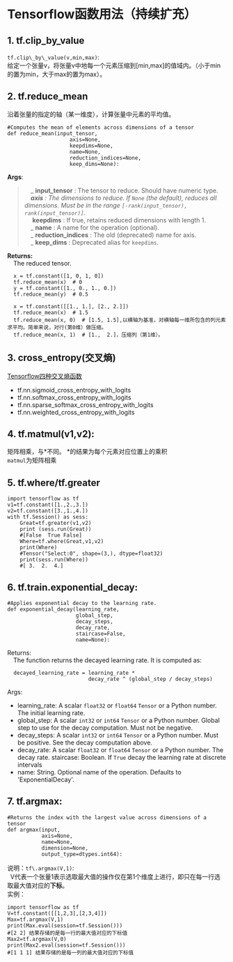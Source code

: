 # Tensorflow函数用法（持续扩充）
## 1. tf.clip\_by\_value  
`tf.clip\_by\_value(v,min,max)`:  
给定一个张量v，将张量v中地每一个元素压缩到[min,max]的值域内。（小于min的置为min，大于max的置为max）。
## 2. tf.reduce\_mean  
沿着张量的指定的轴（某一维度），计算张量中元素的平均值。 

	#Computes the mean of elements across dimensions of a tensor
	def reduce_mean(input_tensor,
		                axis=None,
		                keepdims=None,
		                name=None,
		                reduction_indices=None,
		                keep_dims=None):  

**Args**:  
> &ensp;&ensp;_ **input\_tensor** : The tensor to reduce. Should have numeric type.  
> &ensp;&ensp;_**axis** : The dimensions to reduce. If `None` (the default), reduces all dimensions.  Must be in the range `[-rank(input_tensor), rank(input_tensor)]`.  
> &ensp;&ensp;_ **keepdims** : If true, retains reduced dimensions with length 1.  
> &ensp;&ensp;_ **name** : A name for the operation (optional).  
> &ensp;&ensp;_ **reduction\_indices** : The old (deprecated) name for axis.   
> &ensp;&ensp;_ **keep_dims** : Deprecated alias for `keepdims`.

**Returns:**  
&ensp;&ensp;The reduced tensor.

	  x = tf.constant([1, 0, 1, 0])  
	  tf.reduce_mean(x)  # 0  
	  y = tf.constant([1., 0., 1., 0.])  
	  tf.reduce_mean(y)  # 0.5

	  x = tf.constant([[1., 1.], [2., 2.]])
	  tf.reduce_mean(x)  # 1.5
	  tf.reduce_mean(x, 0)  # [1.5, 1.5],以横轴为基准，对横轴每一维所包含的列元素求平均。简单来说，对行(第0维）做压缩。
	  tf.reduce_mean(x, 1)  # [1.,  2.]，压缩列（第1维）。

## 3. cross\_entropy(交叉熵)  

[Tensorflow四种交叉熵函数](https://www.jianshu.com/p/cf235861311b)  

* tf\.nn\.sigmoid\_cross\_entropy\_with\_logits  
* tf\.nn\.softmax\_cross\_entropy\_with\_logits  
* tf\.nn\.sparse\_softmax\_cross\_entropy\_with\_logits  
* tf\.nn\.weighted\_cross\_entropy\_with\_logits  

## 4. tf\.matmul(v1,v2):  
矩阵相乘，与\*不同。
\*的结果为每个元素对应位置上的乘积  
`matmul`为矩阵相乘  
## 5. tf\.where/tf.greater  
	import tensorflow as tf 
	v1=tf.constant([1.,2.,3.]) 
	v2=tf.constant([3.,1.,4.]) 
	with tf.Session() as sess:
	    Great=tf.greater(v1,v2)
	    print (sess.run(Great))
	    #[False  True False]
	    Where=tf.where(Great,v1,v2)
	    print(Where)
	    #Tensor("Select:0", shape=(3,), dtype=float32)
	    print(sess.run(Where))
	    #[ 3.  2.  4.]

## 6. tf\.train\.exponential\_decay:  
	#Applies exponential decay to the learning rate.
	def exponential_decay(learning_rate,
	                      global_step,
	                      decay_steps,
	                      decay_rate,
	                      staircase=False,
	                      name=None):  
Returns:  
&ensp;&ensp;The function returns the decayed learning rate.  It is computed as:

	  decayed_learning_rate = learning_rate *
	                          decay_rate ^ (global_step / decay_steps)  
Args:  

* learning_rate: A scalar `float32` or `float64` `Tensor` or a Python number.  The initial learning rate.  
* global_step: A scalar `int32` or `int64` `Tensor` or a Python number. Global step to use for the decay computation.  Must not be negative.  
* decay_steps: A scalar `int32` or `int64` `Tensor` or a Python number. Must be positive.  See the decay computation above.  
* decay_rate: A scalar `float32` or `float64` `Tensor` or a Python number.  The decay rate. staircase: Boolean.  If `True` decay the learning rate at discrete intervals  
* name: String.  Optional name of the operation.  Defaults to 'ExponentialDecay'.  
## 7. tf\.argmax:  
	#Returns the index with the largest value across dimensions of a tensor
	def argmax(input,
	           axis=None,
	           name=None,
	           dimension=None,
	           output_type=dtypes.int64):
说明：`tf\.argmax(V,1)`:  
&ensp;V代表一个张量1表示选取最大值的操作仅在第1个维度上进行，即只在每一行选取最大值对应的**下标**。  
实例：  

	import tensorflow as tf 
	V=tf.constant([[1,2,3],[2,3,4]])
	Max=tf.argmax(V,1)
	print(Max.eval(session=tf.Session()))
	#[2 2] 结果存储的是每一行的最大值对应的下标值
	Max2=tf.argmax(V,0)
	print(Max2.eval(session=tf.Session()))
	#[1 1 1] 结果存储的是每一列的最大值对应的下标值
